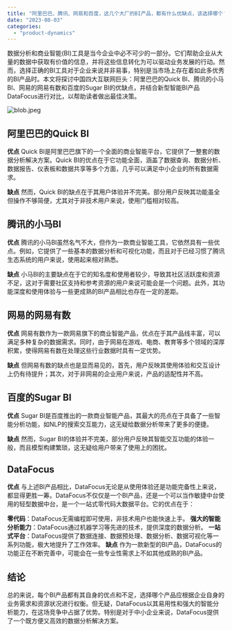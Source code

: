 ```yaml
---
title: "阿里巴巴、腾讯、网易和百度，这几个大厂的BI产品，都有什么优缺点，该选择哪个？"
date: "2023-08-03"
categories: 
  - "product-dynamics"
---
```


数据分析和商业智能(BI)工具是当今企业中必不可少的一部分。它们帮助企业从大量的数据中获取有价值的信息，并将这些信息转化为可以驱动业务发展的行动。然而，选择正确的BI工具对于企业来说并非易事，特别是当市场上存在着如此多优秀的BI产品时。本文将探讨中国四大互联网巨头：阿里巴巴的Quick BI、腾讯的小马BI、网易的网易有数和百度的Sugar BI的优缺点，并结合新型智能BI产品DataFocus进行对比，以帮助读者做出最佳决策。

![blob.jpeg](images/1664243846-blob-jpeg.jpeg)

## 阿里巴巴的Quick BI

**优点** Quick BI是阿里巴巴旗下的一个全面的商业智能平台，它提供了一整套的数据分析解决方案。Quick BI的优点在于它功能全面，涵盖了数据查询、数据分析、数据报告、仪表板和数据共享等多个方面，几乎可以满足中小企业的所有数据需求。

**缺点** 然而，Quick BI的缺点在于其用户体验并不完美。部分用户反映其功能虽全但操作不够简便，尤其对于非技术用户来说，使用门槛相对较高。

## 腾讯的小马BI

**优点** 腾讯的小马BI虽然名气不大，但作为一款商业智能工具，它依然具有一些优点。例如，它提供了一些基本的数据分析和可视化功能，而且对于已经习惯了腾讯生态系统的用户来说，使用起来相对熟悉。

**缺点** 小马BI的主要缺点在于它的知名度和使用者较少，导致其社区活跃度和资源不足，这对于需要社区支持和参考资源的用户来说可能会是一个问题。此外，其功能深度和使用体验与一些更成熟的BI产品相比也存在一定的差距。

## 网易的网易有数

**优点** 网易有数作为一款网易旗下的商业智能产品，优点在于其产品线丰富，可以满足多种复杂的数据需求。同时，由于网易在游戏、电商、教育等多个领域的深厚积累，使得网易有数在处理这些行业数据时具有一定优势。

**缺点** 但网易有数的缺点也是显而易见的，首先，用户反映其使用体验和交互设计上仍有待提升；其次，对于非网易的企业用户来说，产品的适配性并不高。

## 百度的Sugar BI

**优点** Sugar BI是百度推出的一款商业智能产品，其最大的亮点在于具备了一些智能分析功能，如NLP的搜索交互能力，这无疑给数据分析带来了更多的便捷。

**缺点** 然而，Sugar BI的体验并不完美，部分用户反映其智能交互功能的体验一般，而且模型构建繁琐，这无疑给用户带来了使用上的困扰。

## DataFocus

**优点** 与上述BI产品相比，DataFocus无论是从使用体验还是功能完备性上来说，都显得更胜一筹。DataFocus不仅仅是一个BI产品，还是一个可以当作敏捷中台使用的轻型数据中台，是一个一站式零代码大数据平台。它的优点在于：

**零代码**：DataFocus无需编程即可使用，非技术用户也能快速上手。 **强大的智能分析能力**：DataFocus通过机器学习等先进的技术，提供深度的数据分析。 **一站式平台**：DataFocus提供了数据连接、数据预处理、数据分析、数据可视化等一系列功能，极大地提升了工作效率。 **缺点** 作为一款新型的BI产品，DataFocus的功能正在不断完善中，可能会在一些专业性需求上不如其他成熟的BI产品。

## 结论

总的来说，每个BI产品都有其自身的优点和不足，选择哪个产品应根据企业自身的业务需求和资源状况进行权衡。但无疑，DataFocus以其易用性和强大的智能分析能力，在这场竞争中占据了优势。特别是对于中小企业来说，DataFocus提供了一个既方便又高效的数据分析解决方案。
